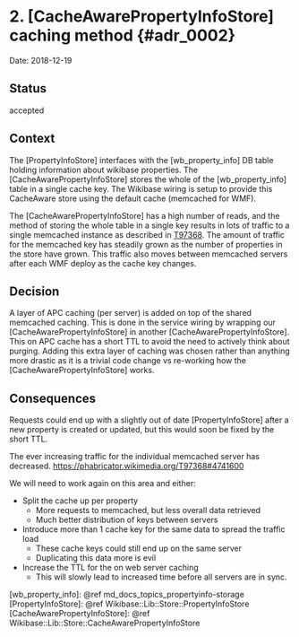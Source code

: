 # 2. [CacheAwarePropertyInfoStore] caching method  {#adr_0002}

Date: 2018-12-19

## Status

accepted

## Context

The [PropertyInfoStore] interfaces with the [wb_property_info] DB table holding information about wikibase properties.
The [CacheAwarePropertyInfoStore] stores the whole of the [wb_property_info]  table in a single cache key.
The Wikibase wiring is setup to provide this CacheAware store using the default cache (memcached for WMF).

The [CacheAwarePropertyInfoStore] has a high number of reads, and the method of storing the whole table in a single key
results in lots of traffic to a single memcached instance as described in [T97368].
The amount of traffic for the memcached key has steadily grown as the number of properties in the store have grown.
This traffic also moves between memcached servers after each WMF deploy as the cache key changes.

## Decision

A layer of APC caching (per server) is added on top of the shared memcached caching.
This is done in the service wiring by wrapping our [CacheAwarePropertyInfoStore] in another [CacheAwarePropertyInfoStore].
This on APC cache has a short TTL to avoid the need to actively think about purging.
Adding this extra layer of caching was chosen rather than anything more drastic as it is a trivial code change vs re-working how the [CacheAwarePropertyInfoStore] works.

## Consequences

Requests could end up with a slightly out of date [PropertyInfoStore] after a new property is created or updated, but
this would soon be fixed by the short TTL.

The ever increasing traffic for the individual memcached server has decreased.
https://phabricator.wikimedia.org/T97368#4741600

We will need to work again on this area and either:
 - Split the cache up per property
   - More requests to memcached, but less overall data retrieved
   - Much better distribution of keys between servers
 - Introduce more than 1 cache key for the same data to spread the traffic load
   - These cache keys could still end up on the same server
   - Duplicating this data more is evil
 - Increase the TTL for the on web server caching
   - This will slowly lead to increased time before all servers are in sync.

[T97368]: https://phabricator.wikimedia.org/T97368
[wb_property_info]: @ref md_docs_topics_propertyinfo-storage
[PropertyInfoStore]: @ref Wikibase::Lib::Store::PropertyInfoStore
[CacheAwarePropertyInfoStore]: @ref Wikibase::Lib::Store::CacheAwarePropertyInfoStore
